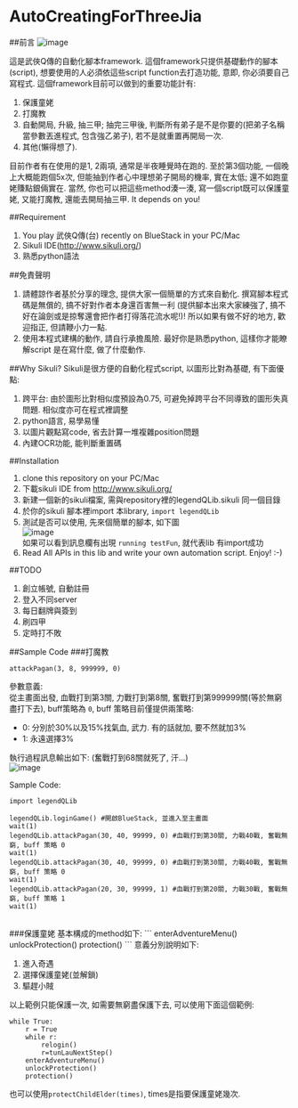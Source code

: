 AutoCreatingForThreeJia
=======================
##前言
![image](https://raw.github.com/SikuliScriptForWuXiaQChuan/AutoCreatingForThreeJia/master/ScreenShot/screenShot.png)<br/>

這是武俠Q傳的自動化腳本framework. 這個framework只提供基礎動作的腳本(script), 想要使用的人必須依這些script function去打造功能, 意即, 你必須要自己寫程式. 這個framework目前可以做到的重要功能計有:

1. 保護童姥
2. 打魔教
3. 自動開局, 升級, 抽三甲; 抽完三甲後, 判斷所有弟子是不是你要的(把弟子名稱當參數丟進程式, 包含強乙弟子), 若不是就重置再開局一次.
4. 其他(懶得想了).

目前作者有在使用的是1, 2兩項, 通常是半夜睡覺時在跑的. 至於第3個功能, 一個晚上大概能跑個5x次, 但能抽到作者心中理想弟子開局的機率, 實在太低; 還不如跑童姥賺點銀倆實在. 當然, 你也可以把這些method湊一湊, 寫一個script既可以保護童姥, 又能打魔教, 還能去開局抽三甲. It depends on you! 

##Requirement
1. You play 武俠Q傳(台) recently on BlueStack in your PC/Mac
2. Sikuli IDE(http://www.sikuli.org/)
3. 熟悉python語法

##免責聲明
1. 請體諒作者基於分享的理念, 提供大家一個簡單的方式來自動化. 撰寫腳本程式碼是無償的, 搞不好對作者本身還百害無一利 (提供腳本出來大家練強了, 搞不好在論劍或是掠奪還會把作者打得落花流水呢!)! 所以如果有做不好的地方, 歡迎指正, 但請鞭小力一點.
2. 使用本程式建構的動作, 請自行承擔風險. 最好你是熟悉python, 這樣你才能瞭解script 是在寫什麼, 做了什麼動作.


##Why Sikuli?
Sikuli是很方便的自動化程式script, 以圖形比對為基礎, 有下面優點:

1. 跨平台: 由於圖形比對相似度預設為0.75, 可避免掉跨平台不同導致的圖形失真問題. 相似度亦可在程式裡調整
2. python語言, 易學易懂
3. 以圖片觀點寫code, 省去計算一堆複雜position問題
4. 內建OCR功能, 能判斷重置碼

##Installation
1. clone this repository on your PC/Mac
2. 下載sikuli IDE from http://www.sikuli.org/
3. 新建一個新的sikuli檔案, 需與repository裡的legendQLib.sikuli 同一個目錄
4. 於你的sikuli 腳本裡import 本library, `import legendQLib`
5. 測試是否可以使用, 先來個簡單的腳本, 如下圖<br/>
   ![image](https://raw.github.com/SikuliScriptForWuXiaQChuan/AutoCreatingForThreeJia/master/ScreenShot/test.png)<br/>
   如果可以看到訊息欄有出現 `running testFun`, 就代表lib 有import成功
6. Read All APIs in this lib and write your own automation script. Enjoy! :-)

##TODO
1. 創立帳號, 自動註冊
2. 登入不同server 
3. 每日翻牌與簽到
4. 刷四甲
5. 定時打不敗

##Sample Code
###打魔教
```
attackPagan(3, 8, 999999, 0)
```
參數意義:</br>
從主畫面出發, 血戰打到第3關, 力戰打到第8關, 奮戰打到第999999關(等於無窮盡打下去), buff策略為 `0`, buff 策略目前僅提供兩策略:

* 0: 分別於30%以及15%找氣血, 武力. 有的話就加, 要不然就加3%
* 1: 永遠選擇3%

執行過程訊息輸出如下: (奮戰打到68關就死了, 汗...)<br/>
![image](https://raw.github.com/SikuliScriptForWuXiaQChuan/AutoCreatingForThreeJia/master/ScreenShot/lose.png
)<br/>

Sample Code:
```
import legendQLib

legendQLib.loginGame() #開啟BlueStack, 並進入至主畫面
wait(1)
legendQLib.attackPagan(30, 40, 99999, 0) #血戰打到第30關, 力戰40戰, 奮戰無窮, buff 策略 0
wait(1)
legendQLib.attackPagan(30, 40, 99999, 0) #血戰打到第30關, 力戰40戰, 奮戰無窮, buff 策略 0
wait(1)
legendQLib.attackPagan(20, 30, 99999, 1) #血戰打到第20關, 力戰30戰, 奮戰無窮, buff 策略 1
wait(1)

```
<br/>
###保護童姥
基本構成的method如下:
```
enterAdventureMenu()
unlockProtection()  
protection()
```
意義分別說明如下:

1. 進入奇遇
2. 選擇保護童姥(並解鎖)
3. 驅趕小賊

以上範例只能保護一次, 如需要無窮盡保護下去, 可以使用下面這個範例:

```
while True:
    r = True
    while r:
        relogin()
        r=tunLauNextStep()
    enterAdventureMenu()
    unlockProtection()  
    protection()  
```
也可以使用`protectChildElder(times)`, times是指要保護童姥幾次.
